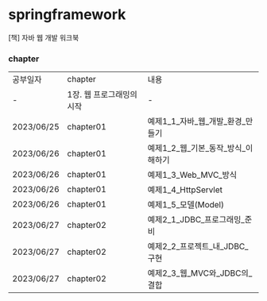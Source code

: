 # springframework
[책] 자바 웹 개발 워크북

### chapter
| | |                       |
|-|-|-----------------------|
|공부일자|chapter| 내용                    |
|-|1장. 웹 프로그래밍의 시작| -                     |
|2023/06/25|chapter01| 예제1_1_자바_웹_개발_환경_만들기  |
|2023/06/26|chapter01| 예제1_2_웹_기본_동작_방식_이해하기 |
|2023/06/26|chapter01| 예제1_3_Web_MVC_방식      |
|2023/06/26|chapter01| 예제1_4_HttpServlet     |
|2023/06/26|chapter01| 예제1_5_모델(Model)       |
|2023/06/27|chapter02| 예제2_1_JDBC_프로그래밍_준비       |
|2023/06/27|chapter02| 예제2_2_프로젝트_내_JDBC_구현       |
|2023/06/27|chapter02| 예제2_3_웹_MVC와_JDBC의_결합       |


